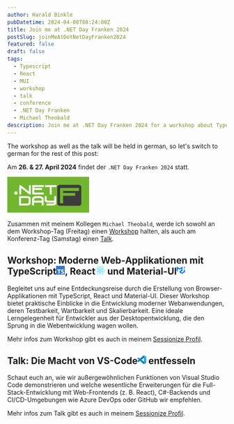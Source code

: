 ```yaml
---
author: Harald Binkle
pubDatetime: 2024-04-08T08:24:00Z
title: Join me at .NET Day Franken 2024
postSlug: joinMeAtDotNetDayFranken2024
featured: false
draft: false
tags:
  - Typescript
  - React
  - MUI
  - workshop
  - talk
  - conference
  - .NET Day Franken
  - Michael Theobald
description: Join me at .NET Day Franken 2024 for a workshop about Typescript, React and MUI, or a talk about unleashing the power of VS-Code.
---
```


The workshop as well as the talk will be held in german, so let's switch to german for the rest of this post:

Am **26. & 27. April 2024** findet der `.NET Day Franken 2024` statt.

<img alt="Typescript-icon" src="../../../public/assets/dotnetdayfranken.png">

Zusammen mit meinem Kollegen `Michael Theobald`, werde ich sowohl an dem Workshop-Tag (Freitag) einen [Workshop](https://dotnet-day-franken.de/ws2_typescript/) halten, als auch am Konferenz-Tag (Samstag) einen [Talk](https://dotnet-day-franken.de/140-5-2-2-2/#more-1079).

## Workshop: Moderne Web-Applikationen mit TypeScript<img alt="Typescript-icon" src="../../../public/assets/ts-logo-128.png" style="all: unset;height: 20px">, React<img alt="React-icon" src="../../../public/assets/React-icon.svg" style="all: unset;height: 20px"> und Material-UI<img alt="MUI-icon" src="../../../public/assets/mui-logo.svg" style="all: unset;height: 20px">

Begleitet uns auf eine Entdeckungsreise durch die Erstellung von Browser-Applikationen mit TypeScript, React und Material-UI.
Dieser Workshop bietet praktische Einblicke in die Entwicklung moderner Webanwendungen, deren Testbarkeit, Wartbarkeit und Skalierbarkeit. Eine ideale Lerngelegenheit für Entwickler aus der Desktopentwicklung, die den Sprung in die Webentwicklung wagen wollen.

Mehr infos zum Workshop gibt es auch in meinem [Sessionize Profil](https://sessionize.com/s/harald-binkle/workshop-moderne-web-applikationen-mit-typescript-/85731).

## Talk: Die Macht von VS-Code<img alt="VS-Code-icon" src="../../../public/assets/vscode.png" style="all: unset;height: 20px"> entfesseln

Schaut euch an, wie wir außergewöhnlichen Funktionen von Visual Studio Code demonstrieren und welche wesentliche Erweiterungen für die Full-Stack-Entwicklung mit Web-Frontends (z. B. React), C#-Backends und CI/CD-Umgebungen wie Azure DevOps oder GitHub wir empfehlen.

Mehr infos zum Talk gibt es auch in meinem [Sessionize Profil](https://sessionize.com/s/harald-binkle/die-leistungsfahigkeit-von-visual-studio-code-entf/85603).
